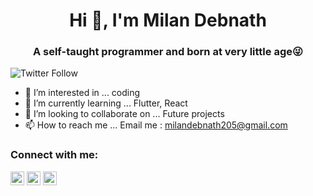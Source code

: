 <h1 align="center">Hi 👋, I'm Milan Debnath</h1>
<h3 align="center">A self-taught programmer and born at very little age😜</h3>

<img alt="Twitter Follow" src="https://img.shields.io/twitter/follow/milan__debnath?logo=twitter&style=for-the-badge">


- 👀 I’m interested in ... coding
- 🌱 I’m currently learning ... Flutter, React
- 💞️ I’m looking to collaborate on ... Future projects
- 📫 How to reach me ... Email me : milandebnath205@gmail.com

### Connect with me:

<a href="https://twitter.com/milan__debnath" target="blank"><img src="https://cdn.jsdelivr.net/npm/simple-icons@3.0.1/icons/twitter.svg" alt="milan__debnath" height="22" width="22" /></a>
<a href="https://linkedin.com/in/milandebnath" target="blank"><img src="https://cdn.jsdelivr.net/npm/simple-icons@3.0.1/icons/linkedin.svg" alt="milandebnath" height="22" width="22" /></a>
<a href="https://www.instagram.com/milan__debnath/" target="blank"><img src="https://cdn.jsdelivr.net/npm/simple-icons@3.0.1/icons/instagram.svg" alt="milan" height="22" width="22" /></a>


<!---
MilanDebnath/MilanDebnath is a ✨ special ✨ repository because its `README.md` (this file) appears on your GitHub profile.
You can click the Preview link to take a look at your changes.


--->
